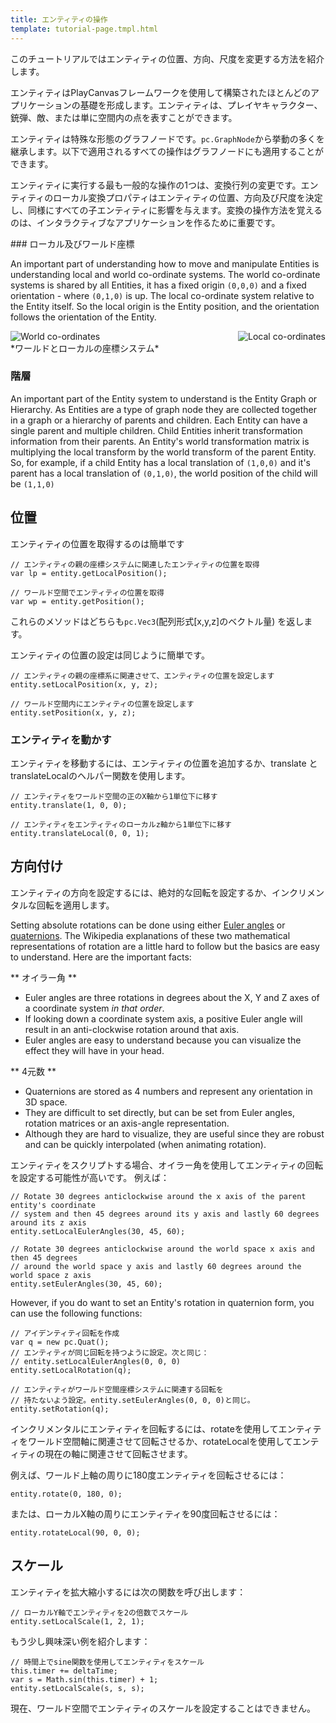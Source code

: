 ```yaml
---
title: エンティティの操作
template: tutorial-page.tmpl.html
---
```


このチュートリアルではエンティティの位置、方向、尺度を変更する方法を紹介します。

エンティティはPlayCanvasフレームワークを使用して構築されたほとんどのアプリケーションの基礎を形成します。エンティティは、プレイヤキャラクター、銃弾、敵、または単に空間内の点を表すことができます。

エンティティは特殊な形態のグラフノードです。`pc.GraphNode`から挙動の多くを継承します。以下で適用されるすべての操作はグラフノードにも適用することができます。

エンティティに実行する最も一般的な操作の1つは、変換行列の変更です。エンティティのローカル変換プロパティはエンティティの位置、方向及び尺度を決定し、同様にすべての子エンティティに影響を与えます。変換の操作方法を覚えるのは、インタラクティブなアプリケーションを作るために重要です。

### ローカル及びワールド座標

An important part of understanding how to move and manipulate Entities is understanding local and world co-ordinate systems. The world co-ordinate systems is shared by all Entities, it has a fixed origin `(0,0,0)` and a fixed orientation - where `(0,1,0)` is up. The local co-ordinate system relative to the Entity itself. So the local origin is the Entity position, and the orientation follows the orientation of the Entity.

<img src="/images/tutorials/world.jpg" style="float:left;" alt="World co-ordinates"/>
<img src="/images/tutorials/local.jpg" style="float:right;" alt="Local co-ordinates"/>
<div style="clear:both" />
*ワールドとローカルの座標システム*
<br />

### 階層

An important part of the Entity system to understand is the Entity Graph or Hierarchy. As Entities are a type of graph node they are collected together in a graph or a hierarchy of parents and children. Each Entity can have a single parent and multiple children. Child Entities inherit transformation information from their parents. An Entity's world transformation matrix is multiplying the local transform by the world transform of the parent Entity. So, for example, if a child Entity has a local translation of `(1,0,0)` and it's parent has a local translation of `(0,1,0)`, the world position of the child will be `(1,1,0)`

## 位置

エンティティの位置を取得するのは簡単です

~~~js~~~
// エンティティの親の座標システムに関連したエンティティの位置を取得
var lp = entity.getLocalPosition();

// ワールド空間でエンティティの位置を取得
var wp = entity.getPosition();
~~~

これらのメソッドはどちらも`pc.Vec3`(配列形式[x,y,z]のベクトル量) を返します。

エンティティの位置の設定は同じように簡単です。

~~~js~~~
// エンティティの親の座標系に関連させて、エンティティの位置を設定します
entity.setLocalPosition(x, y, z);

// ワールド空間内にエンティティの位置を設定します
entity.setPosition(x, y, z);
~~~

### エンティティを動かす

エンティティを移動するには、エンティティの位置を追加するか、translate と translateLocalのヘルパー関数を使用します。

~~~js~~~
// エンティティをワールド空間の正のX軸から1単位下に移す
entity.translate(1, 0, 0);

// エンティティをエンティティのローカルz軸から1単位下に移す
entity.translateLocal(0, 0, 1);
~~~

## 方向付け

エンティティの方向を設定するには、絶対的な回転を設定するか、インクリメンタルな回転を適用します。

Setting absolute rotations can be done using either [Euler angles][1] or [quaternions][2]. The Wikipedia explanations of these two mathematical representations of rotation are a little hard to follow but the basics are easy to understand. Here are the important facts:

** オイラー角 **

* Euler angles are three rotations in degrees about the X, Y and Z axes of a coordinate system *in that order*.
* If looking down a coordinate system axis, a positive Euler angle will result in an anti-clockwise rotation around that axis.
* Euler angles are easy to understand because you can visualize the effect they will have in your head.

** 4元数 **

* Quaternions are stored as 4 numbers and represent any orientation in 3D space.
* They are difficult to set directly, but can be set from Euler angles, rotation matrices or an axis-angle representation.
* Although they are hard to visualize, they are useful since they are robust and can be quickly interpolated (when animating rotation).

エンティティをスクリプトする場合、オイラー角を使用してエンティティの回転を設定する可能性が高いです。 例えば：

~~~js~~~
// Rotate 30 degrees anticlockwise around the x axis of the parent entity's coordinate
// system and then 45 degrees around its y axis and lastly 60 degrees around its z axis
entity.setLocalEulerAngles(30, 45, 60);

// Rotate 30 degrees anticlockwise around the world space x axis and then 45 degrees
// around the world space y axis and lastly 60 degrees around the world space z axis
entity.setEulerAngles(30, 45, 60);
~~~
However, if you do want to set an Entity's rotation in quaternion form, you can use the following functions:

~~~js~~~
// アイデンティティ回転を作成
var q = new pc.Quat();
// エンティティが同じ回転を持つように設定。次と同じ：
// entity.setLocalEulerAngles(0, 0, 0)
entity.setLocalRotation(q);

// エンティティがワールド空間座標システムに関連する回転を
// 持たないよう設定。entity.setEulerAngles(0, 0, 0)と同じ。
entity.setRotation(q);
~~~

インクリメンタルにエンティティを回転するには、rotateを使用してエンティティをワールド空間軸に関連させて回転させるか、rotateLocalを使用してエンティティの現在の軸に関連させて回転させます。

例えば、ワールド上軸の周りに180度エンティティを回転させるには：

~~~js~~~
entity.rotate(0, 180, 0);
~~~

または、ローカルX軸の周りにエンティティを90度回転させるには：

~~~js~~~
entity.rotateLocal(90, 0, 0);
~~~

## スケール

エンティティを拡大縮小するには次の関数を呼び出します：

~~~js~~~
// ローカルY軸でエンティティを2の倍数でスケール
entity.setLocalScale(1, 2, 1);
~~~

もう少し興味深い例を紹介します：

~~~js~~~
// 時間上でsine関数を使用してエンティティをスケール
this.timer += deltaTime;
var s = Math.sin(this.timer) + 1;
entity.setLocalScale(s, s, s);
~~~

現在、ワールド空間でエンティティのスケールを設定することはできません。

[1]: http://en.wikipedia.org/wiki/Euler_angles
[2]: http://en.wikipedia.org/wiki/Quaternion

